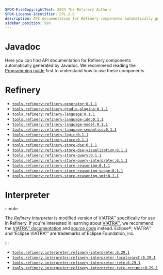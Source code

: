 ```yaml
---
SPDX-FileCopyrightText: 2024 The Refinery Authors
SPDX-License-Identifier: EPL-2.0
description: API documentation for Refinery components automatically generated by Javadoc
sidebar_position: 998
---
```


# Javadoc

Here you can find API documentation for Refinery components automatically generated by Javadoc. We recommend reading the [Programming guide](../java/) first to understand how to use these components.

# Refinery

* [`tools.refinery:refinery-generator:0.1.1`](pathname://refinery-generator/)
* [`tools.refinery:refinery-gradle-plugins:0.1.1`](pathname://refinery-gradle-plugins/)
* [`tools.refinery:refinery-language:0.1.1`](pathname://refinery-language/)
* [`tools.refinery:refinery-language-ide:0.1.1`](pathname://refinery-language-ide/)
* [`tools.refinery:refinery-language-model:0.1.1`](pathname://refinery-language-model/)
* [`tools.refinery:refinery-language-semantics:0.1.1`](pathname://refinery-language-semantics/)
* [`tools.refinery:refinery-logic:0.1.1`](pathname://refinery-logic/)
* [`tools.refinery:refinery-store:0.1.1`](pathname://refinery-store/)
* [`tools.refinery:refinery-store-dse:0.1.1`](pathname://refinery-store-dse/)
* [`tools.refinery:refinery-store-dse-visualization:0.1.1`](pathname://refinery-store-dse-visualization/)
* [`tools.refinery:refinery-store-query:0.1.1`](pathname://refinery-store-query/)
* [`tools.refinery:refinery-store-query-interpreter:0.1.1`](pathname://refinery-store-query-interpreter/)
* [`tools.refinery:refinery-store-reasoning:0.1.1`](pathname://refinery-store-reasoning/)
* [`tools.refinery:refinery-store-reasoning-scope:0.1.1`](pathname://refinery-store-reasoning-scope/)
* [`tools.refinery:refinery-store-reasoning-smt:0.1.1`](pathname://refinery-store-reasoning-smt/)

# Interpreter

:::note

The _Refinery Interpreter_ is modified version of [VIATRA&trade;](https://eclipse.dev/viatra/) specifically for use in Refinery. If you're interested in learning about [VIATRA&trade;](https://eclipse.dev/viatra/), we recommend the [VIATRA&trade; documentation](https://eclipse.dev/viatra/documentation/index.html) and [source code](https://github.com/eclipse-viatra/org.eclipse.viatra) instead. Eclipse&reg;, VIATRA&trade; and &lsquo;Eclipse VIATRA&trade;&rsquo; are trademarks of Eclipse Foundation, Inc.

:::

* [`tools.refinery.interpreter:refinery-interpreter:0.29.1`](pathname://refinery-interpreter/)
* [`tools.refinery.interpreter:refinery-interpreter-localsearch:0.29.1`](pathname://refinery-interpreter-localsearch/)
* [`tools.refinery.interpreter:refinery-interpreter-rete:0.29.1`](pathname://refinery-interpreter-rete/)
* [`tools.refinery.interpreter:refinery-interpreter-rete-recipes:0.29.1`](pathname://refinery-interpreter-rete-recipes/)
